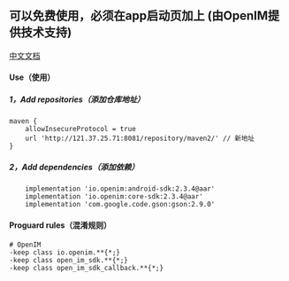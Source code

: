 ## 可以免费使用，必须在app启动页加上 (由OpenIM提供技术支持)

[中文文档](README.zh-cn.md)

#### Use（使用）

##### 1，Add repositories（添加仓库地址）

```
maven {
    allowInsecureProtocol = true
    url 'http://121.37.25.71:8081/repository/maven2/' // 新地址
}
```

##### 2，Add dependencies（添加依赖）

```
    implementation 'io.openim:android-sdk:2.3.4@aar'
    implementation 'io.openim:core-sdk:2.3.4@aar'
    implementation 'com.google.code.gson:gson:2.9.0'
```

#### Proguard rules（混淆规则）
```
# OpenIM
-keep class io.openim.**{*;}
-keep class open_im_sdk.**{*;}
-keep class open_im_sdk_callback.**{*;}
```
